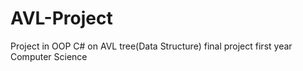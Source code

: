 # AVL-Project
Project in OOP C# on AVL tree(Data Structure)
final project first year Computer Science
